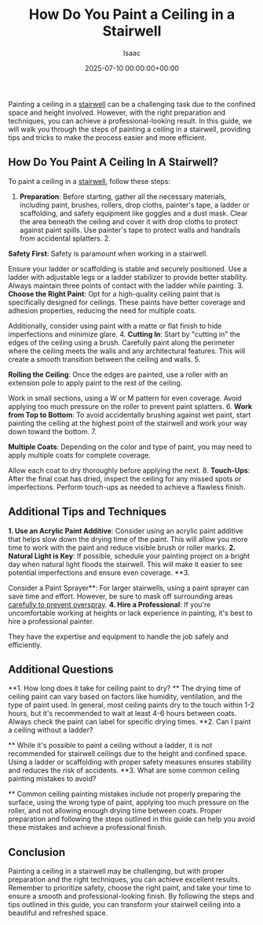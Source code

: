 ﻿---
title: How Do You Paint a Ceiling in a Stairwell
description: Painting a ceiling in a stairwell can be a challenging task due to the confined space and height involved. However, with the right preparation and techniques,...
slug: /how-do-you-paint-a-ceiling-in-a-stairwell/
date: 2025-07-10 00:00:00+00:00
lastmod: 2025-07-10 00:00:00+03:00
author: Isaac
categories:
- DIY Paintings
tags:
- diy-paintings
- ceiling
- stairwell
layout: post
---

Painting a ceiling in a [stairwell](https://pestpolicy.com/how-to-decorate-a-stairwell/) can be a challenging task due to the confined space and height involved. However, with the right preparation and techniques, you can achieve a professional-looking result. In this guide, we will walk you through the steps of painting a ceiling in a stairwell, providing tips and tricks to make the process easier and more efficient.

##  How Do You Paint A Ceiling In A Stairwell?

To paint a ceiling in a [stairwell](https://pestpolicy.com/how-to-paint-a-stairwell/), follow these steps:

1. **Preparation**: Before starting, gather all the necessary materials, including paint, brushes, rollers, drop cloths, painter's tape, a ladder or scaffolding, and safety equipment like goggles and a dust mask. Clear the area beneath the ceiling and cover it with drop cloths to protect against paint spills. Use painter's tape to protect walls and handrails from accidental splatters. 2.

**Safety First**: Safety is paramount when working in a stairwell.

Ensure your ladder or scaffolding is stable and securely positioned. Use a ladder with adjustable legs or a ladder stabilizer to provide better stability. Always maintain three points of contact with the ladder while painting. 3. **Choose the Right Paint**: Opt for a high-quality ceiling paint that is specifically designed for ceilings. These paints have better coverage and adhesion properties, reducing the need for multiple coats.

Additionally, consider using paint with a matte or flat finish to hide imperfections and minimize glare. 4. **Cutting In**: Start by "cutting in" the edges of the ceiling using a brush. Carefully paint along the perimeter where the ceiling meets the walls and any architectural features. This will create a smooth transition between the ceiling and walls. 5.

**Rolling the Ceiling**: Once the edges are painted, use a roller with an extension pole to apply paint to the rest of the ceiling.

Work in small sections, using a W or M pattern for even coverage. Avoid applying too much pressure on the roller to prevent paint splatters. 6. **Work from Top to Bottom**: To avoid accidentally brushing against wet paint, start painting the ceiling at the highest point of the stairwell and work your way down toward the bottom. 7.

**Multiple Coats**: Depending on the color and type of paint, you may need to apply multiple coats for complete coverage.

Allow each coat to dry thoroughly before applying the next. 8. **Touch-Ups**: After the final coat has dried, inspect the ceiling for any missed spots or imperfections. Perform touch-ups as needed to achieve a flawless finish.

##  **Additional Tips and Techniques**

**1. Use an Acrylic Paint Additive**: Consider using an acrylic paint additive that helps slow down the drying time of the paint. This will allow you more time to work with the paint and reduce visible brush or roller marks. **2. Natural Light is Key**: If possible, schedule your painting project on a bright day when natural light floods the stairwell. This will make it easier to see potential imperfections and ensure even coverage. **3.

Consider a Paint Sprayer**: For larger stairwells, using a paint sprayer can save time and effort. However, be sure to mask off surrounding areas [carefully to prevent overspray](https://pestpolicy.com/how-to-decorate-a-stairwell/). **4. Hire a Professional**: If you're uncomfortable working at heights or lack experience in painting, it's best to hire a professional painter.

They have the expertise and equipment to handle the job safely and efficiently.

##  **Additional Questions**

**1. How long does it take for ceiling paint to dry? ** The drying time of ceiling paint can vary based on factors like humidity, ventilation, and the type of paint used. In general, most ceiling paints dry to the touch within 1-2 hours, but it's recommended to wait at least 4-6 hours between coats. Always check the paint can label for specific drying times. **2. Can I paint a ceiling without a ladder?

** While it's possible to paint a ceiling without a ladder, it is not recommended for stairwell ceilings due to the height and confined space. Using a ladder or scaffolding with proper safety measures ensures stability and reduces the risk of accidents. **3. What are some common ceiling painting mistakes to avoid?

** Common ceiling painting mistakes include not properly preparing the surface, using the wrong type of paint, applying too much pressure on the roller, and not allowing enough drying time between coats. Proper preparation and following the steps outlined in this guide can help you avoid these mistakes and achieve a professional finish.

##  Conclusion

Painting a ceiling in a stairwell may be challenging, but with proper preparation and the right techniques, you can achieve excellent results. Remember to prioritize safety, choose the right paint, and take your time to ensure a smooth and professional-looking finish. By following the steps and tips outlined in this guide, you can transform your stairwell ceiling into a beautiful and refreshed space.

